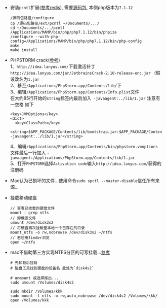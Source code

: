 * 安装`pcntl`扩展([参考redis](https://blog.csdn.net/u013332865/article/details/49638923)), 需要[源码包](http://php.net/releases/), 本例php版本为`7.1.12`
    ```
    /源码包路径/configure
    cp /源码包路径/ext/pcntl ~/Documents/.../
    cd ~/Documents/.../pcntl
    /Applications/MAMP/bin/php/php7.1.12/bin/phpize
    /configure --with-php-config=/Applications/MAMP/bin/php/php7.1.12/bin/php-config
    make
    make install
    ```
    
* PHPSTORM crack([参考](https://blog.csdn.net/xiaowan206/article/details/79367680))  
    1、`http://idea.lanyus.com/`下载激活补丁`http://idea.lanyus.com/jar/JetbrainsCrack-2.10-release-enc.jar ` (假设改名为`1.jar`  
    2、移至`/Applications/PhpStorm.app/Contents/lib/`下  
    3、编辑`/Applications/PhpStorm.app/Contents/Info.plist`文件  
    在大约85行开始的`string`标签内最后加入` -javaagent:../lib/1.jar` 注意有一空格 如下
    ```
    <key>JVMOptions</key>
    <dict>
      <key>ClassPath</key>
      <string>$APP_PACKAGE/Contents/lib/bootstrap.jar:$APP_PACKAGE/Contents/lib/extensions.jar:$APP_PACKAGE/Contents/lib/util.jar:$APP_PACKAGE/Contents/lib/jdom.jar:$APP_PACKAGE/Contents/lib/log4j.jar:$APP_PACKAGE/Contents/lib/trove4j.jar:$APP_PACKAGE/Contents/lib/jna.jar -javaagent:../lib/1.jar</string>
    ```
    4、编辑`/Applications/PhpStorm.app/Contents/bin/phpstorm.vmoptions`文件最后一行加入
    `-javaagent:/Applications/PhpStorm.app/Contents/lib/1.jar`  
    5、打开`PHPSTORM`选择`Activation code`输入`http://idea.lanyus.com/`获得的注册码

* Mac认为已损坏的文件...使用命令`sudo spctl --master-disable`信任所有来源...

* 挂载移动硬盘
    ```
    // 查看已挂载的硬盘文件
    mount | grep ntfs
    // 卸载该文件
    umount /dev/disk3s2
    // 将硬盘再次挂载至本地一个已存在的目录
    mount_ntfs -o rw,nobrowse /dev/disk3s2 ~/ntfs
    // 若想用finder浏览
    open ~/ntfs
    ```
    
* mac不借助第三方实现NTFS分区的可写挂载...[参考](https://www.cnblogs.com/thatsit/p/6218117.html)
    ```
    # 先卸载后挂载
    # 磁盘工具找到硬盘的设备名 此处为`disk4s2`
    
    # unmount 或选择推出...
    sudo umount /Volumes/disk4s2
    
    sudo mkdir /Volumes/kkk
    sudo mount -t ntfs -o rw,auto,nobrowse /dev/disk4s2 /Volumes/kkk/
    open /Volumes/kkk
    ```